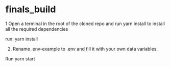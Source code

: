# finals_build

1 Open a terminal in the root of the cloned repo and run yarn install to install all the required dependencies

 run: yarn install

2. Rename .env-example to .env and fill it with your own data variables.

 Run yarn start 


